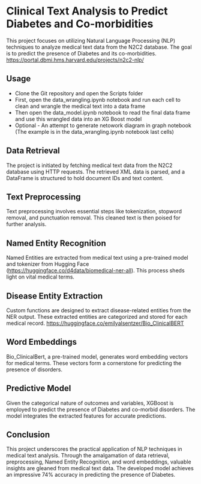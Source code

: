 # Clinical Text Analysis to Predict Diabetes and Co-morbidities

This project focuses on utilizing Natural Language Processing (NLP) techniques to analyze medical text data from the N2C2 database. The goal is to predict the presence of Diabetes and its co-morbidities. https://portal.dbmi.hms.harvard.edu/projects/n2c2-nlp/

## Usage

- Clone the Git repository and open the Scripts folder
- First, open the data_wrangling.ipynb notebook and run each cell to clean and wrangle the medical text into a data frame
- Then open the data_model.ipynb notebook to read the final data frame and use this wrangled data into an XG Boost model
- Optional - An attempt to generate netowork diagram in graph notebook (The example is in the data_wrangling.ipynb notebook last cells)

## Data Retrieval

The project is initiated by fetching medical text data from the N2C2 database using HTTP requests. The retrieved XML data is parsed, and a DataFrame is structured to hold document IDs and text content.

## Text Preprocessing

Text preprocessing involves essential steps like tokenization, stopword removal, and punctuation removal. This cleaned text is then poised for further analysis.

## Named Entity Recognition

Named Entities are extracted from medical text using a pre-trained model and tokenizer from Hugging Face (https://huggingface.co/d4data/biomedical-ner-all). This process sheds light on vital medical terms.

## Disease Entity Extraction

Custom functions are designed to extract disease-related entities from the NER output. These extracted entities are categorized and stored for each medical record. https://huggingface.co/emilyalsentzer/Bio_ClinicalBERT

## Word Embeddings

Bio_ClinicalBert, a pre-trained model, generates word embedding vectors for medical terms. These vectors form a cornerstone for predicting the presence of disorders.

## Predictive Model

Given the categorical nature of outcomes and variables, XGBoost is employed to predict the presence of Diabetes and co-morbid disorders. The model integrates the extracted features for accurate predictions.

## Conclusion

This project underscores the practical application of NLP techniques in medical text analysis. Through the amalgamation of data retrieval, preprocessing, Named Entity Recognition, and word embeddings, valuable insights are gleaned from medical text data. The developed model achieves an impressive 74% accuracy in predicting the presence of Diabetes.
